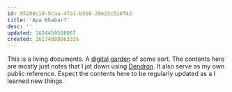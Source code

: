 ```yaml
---
id: 95288c18-5caa-47a1-b3b8-29e23c528f42
title: 'Apa Khabar?'
desc: ''
updated: 1624459508867
created: 1617408806333s
---
```


This is a living documents. A [digital garden][1] of some sort. The contents here are mostly just notes that I jot down using [Dendron][2]. It also serve as my own public reference. Expect the contents here to be regularly updated as a I learned new things.

[1]: https://maggieappleton.com/garden-history
[2]: https://www.dendron.so/